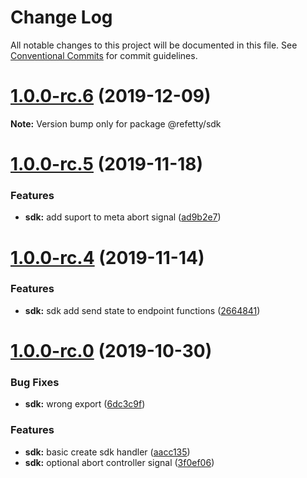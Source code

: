 # Change Log

All notable changes to this project will be documented in this file.
See [Conventional Commits](https://conventionalcommits.org) for commit guidelines.

# [1.0.0-rc.6](https://github.com/brunobertolini/refetty/compare/v1.0.0-rc.5...v1.0.0-rc.6) (2019-12-09)

**Note:** Version bump only for package @refetty/sdk





# [1.0.0-rc.5](https://github.com/brunobertolini/refetty/compare/v1.0.0-rc.4...v1.0.0-rc.5) (2019-11-18)


### Features

* **sdk:** add suport to meta abort signal ([ad9b2e7](https://github.com/brunobertolini/refetty/commit/ad9b2e7))





# [1.0.0-rc.4](https://github.com/brunobertolini/refetty/compare/v1.0.0-rc.3...v1.0.0-rc.4) (2019-11-14)


### Features

* **sdk:** sdk add send state to endpoint functions ([2664841](https://github.com/brunobertolini/refetty/commit/2664841))





# [1.0.0-rc.0](https://github.com/brunobertolini/refetty/compare/v0.2.0-beta.14...v1.0.0-rc.0) (2019-10-30)


### Bug Fixes

* **sdk:** wrong export ([6dc3c9f](https://github.com/brunobertolini/refetty/commit/6dc3c9f))


### Features

* **sdk:** basic create sdk handler ([aacc135](https://github.com/brunobertolini/refetty/commit/aacc135))
* **sdk:** optional abort controller signal ([3f0ef06](https://github.com/brunobertolini/refetty/commit/3f0ef06))
